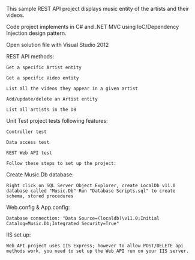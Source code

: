 This sample REST API project displays music entity of the artists and their videos.

Code project implements in C# and .NET MVC using IoC/Dependency Injection design pattern.

Open solution file with Visual Studio 2012

REST API methods:

    Get a specific Artist entity
    
    Get a specific Video entity
    
    List all the videos they appear in a given artist
    
    Add/update/delete an Artist entity
    
    List all artists in the DB

Unit Test project tests following features:

    Controller test
    
    Data access test
    
    REST Web API test
    
    Follow these steps to set up the project:

Create Music.Db database: 

    Right click on SQL Server Object Explorer, create LocalDb v11.0 database called "Music.Db" Run "Database Scripts.sql" to create schema, stored procedures

Web.config & App.config: 

    Database connection: "Data Source=(localdb)\v11.0;Initial Catalog=Music.Db;Integrated Security=True"

IIS set up:

    Web API project uses IIS Express; however to allow POST/DELETE api methods work, you need to set up the Web API run on your IIS server.
